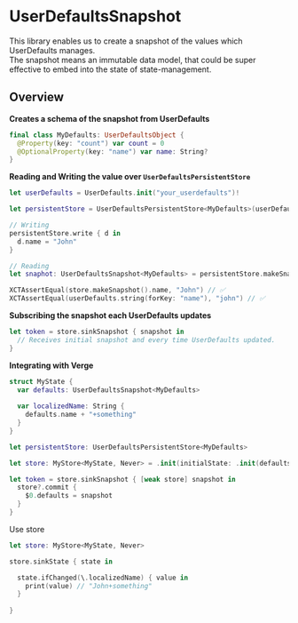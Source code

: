 # UserDefaultsSnapshot

This library enables us to create a snapshot of the values which UserDefaults manages.  
The snapshot means an immutable data model, that could be super effective to embed into the state of state-management.

## Overview

**Creates a schema of the snapshot from UserDefaults**

```swift
final class MyDefaults: UserDefaultsObject {
  @Property(key: "count") var count = 0
  @OptionalProperty(key: "name") var name: String?
}
```

**Reading and Writing the value over `UserDefaultsPersistentStore`**

```swift
let userDefaults = UserDefaults.init("your_userdefaults")!

let persistentStore = UserDefaultsPersistentStore<MyDefaults>(userDefaults: userDefaults)

// Writing
persistentStore.write { d in
  d.name = "John"
}

// Reading
let snaphot: UserDefaultsSnapshot<MyDefaults> = persistentStore.makeSnapshot()

XCTAssertEqual(store.makeSnapshot().name, "John") // ✅
XCTAssertEqual(userDefaults.string(forKey: "name"), "john") // ✅
```

**Subscribing the snapshot each UserDefaults updates**

```swift
let token = store.sinkSnapshot { snapshot in
  // Receives initial snapshot and every time UserDefaults updated.
}
```

**Integrating with Verge**
```swift
struct MyState {
  var defaults: UserDefaultsSnapshot<MyDefaults>
  
  var localizedName: String {
    defaults.name + "+something"
  }
}

let persistentStore: UserDefaultsPersistentStore<MyDefaults>

let store: MyStore<MyState, Never> = .init(initialState: .init(defaults: persistentStore.makeSnapshot())

let token = store.sinkSnapshot { [weak store] snapshot in
  store?.commit {
    $0.defaults = snapshot
  }  
}
```

Use store
```swift
let store: MyStore<MyState, Never>

store.sinkState { state in 

  state.ifChanged(\.localizedName) { value in 
    print(value) // "John+something"
  }
  
}

```
